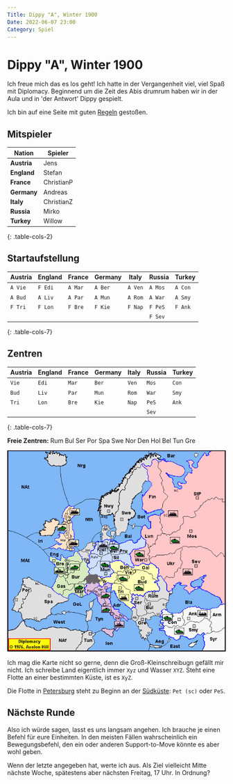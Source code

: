 ```yaml
---
Title: Dippy "A", Winter 1900
Date: 2022-06-07 23:00
Category: Spiel
---
```


# Dippy "A", Winter 1900

Ich freue mich das es los geht! 
Ich hatte in der Vergangenheit viel, viel Spaß
mit Diplomacy. Beginnend um die Zeit des Abis
drumrum haben wir in der Aula und in 'der Antwort'
Dippy gespielt.

Ich bin auf eine Seite mit guten [Regeln](http://www.ludomaniac.de/regeln/Standard/Standard.htm) gestoßen.

## Mitspieler

| Nation       | Spieler    |
|--------------|------------|
| **Austria**  | Jens       |
| **England**  | Stefan     |
| **France**   | ChristianP |
| **Germany**  | Andreas    |
| **Italy**    | ChristianZ |
| **Russia**   | Mirko      |
| **Turkey**   | Willow     |
{: .table-cols-2}

## Startaufstellung

| Austria | England | France  | Germany | Italy   | Russia  | Turkey  |
|---------|---------|---------|---------|---------|---------|---------|
| `A Vie` | `F Edi` | `A Mar` | `A Ber` | `A Ven` | `A Mos` | `A Con` |
| `A Bud` | `A Liv` | `A Par` | `A Mun` | `A Rom` | `A War` | `A Smy` |
| `F Tri` | `F Lon` | `F Bre` | `F Kie` | `F Nap` | `F PeS` | `F Ank` |
|         |         |         |         |         | `F Sev` |         |
{: .table-cols-7}


## Zentren

| Austria | England | France | Germany | Italy  | Russia | Turkey |
|---------|---------|--------|---------|--------|--------|--------|
| `Vie`   | `Edi`   | `Mar`  | `Ber`   | `Ven`  | `Mos`  | `Con`  |
| `Bud`   | `Liv`   | `Par`  | `Mun`   | `Rom`  | `War`  | `Smy`  |
| `Tri`   | `Lon`   | `Bre`  | `Kie`   | `Nap`  | `PeS`  | `Ank`  |
|         |         |        |         |        | `Sev`  |        |
{: .table-cols-7}

**Freie Zentren:** 
Rum Bul Ser Por Spa Swe Nor Den Hol Bel Tun Gre

![Startaufstellung](images/dippy-a1900-1.png)

Ich mag die Karte nicht so gerne, denn die Groß-Kleinschreibugn gefällt mir nicht.
Ich schreibe Land eigentlich immer `Xyz` und Wasser `XYZ`. Steht eine Flotte an einer
bestimmten Küste, ist es `XyZ`. 

Die Flotte in [Petersburg](https://diplomacy.fandom.com/wiki/Saint_Petersburg) 
steht zu Beginn an der [Südküste](https://faculty.washington.edu/majeski/426/sim1.html): `Pet (sc)` oder `PeS`.


## Nächste Runde

Also ich würde sagen, lasst es uns langsam angehen. Ich brauche je einen Befehl für
eure Einheiten. In den meisten Fällen wahrscheinlich ein Bewegungsbefehl, den ein oder anderen
Support-to-Move könnte es aber wohl geben.

Wenn der letzte angegeben hat, werte ich aus. Als Ziel vielleicht Mitte nächste Woche, spätestens
aber nächsten Freitag, 17 Uhr. In Ordnung?
